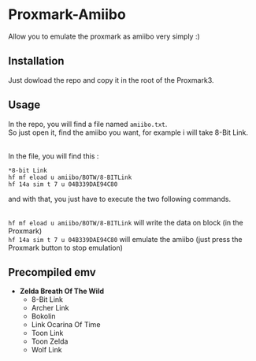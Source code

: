 # Proxmark-Amiibo
Allow you to emulate the proxmark as amiibo very simply :)

## Installation
Just dowload the repo and copy it in the root of the Proxmark3.

## Usage
In the repo, you will find a file named `amiibo.txt`.  
So just open it, find the amiibo you want, for example i will take 8-Bit Link.  
<br>

In the file, you will find this :
```
*8-bit Link
hf mf eload u amiibo/BOTW/8-BITLink
hf 14a sim t 7 u 04B339DAE94C80
```
and with that, you just have to execute the two following commands.  
<br>

`hf mf eload u amiibo/BOTW/8-BITLink` will write the data on block (in the Proxmark)  
`hf 14a sim t 7 u 04B339DAE94C80` will emulate the amiibo (just press the Proxmark button to stop emulation)

## Precompiled emv
* **Zelda Breath Of The Wild**
    * 8-Bit Link
    * Archer Link
    * Bokolin
    * Link Ocarina Of Time
    * Toon Link
    * Toon Zelda
    * Wolf Link


